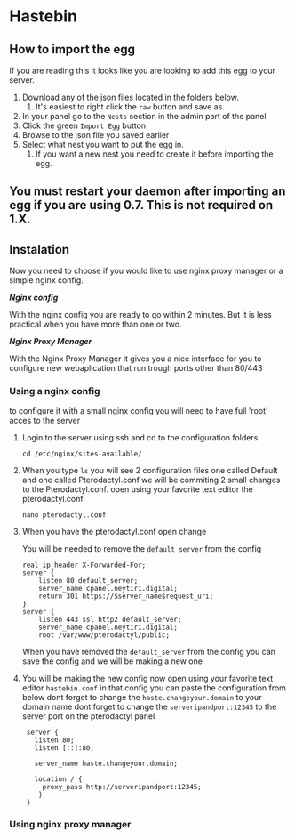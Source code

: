 # Hastebin

## How to import the egg

If you are reading this it looks like you are looking to add this egg to your server.

1. Download any of the json files located in the folders below.
   1. It's easiest to right click the `raw` button and save as.
2. In your panel go to the `Nests` section in the admin part of the panel
3. Click the green `Import Egg` button
4. Browse to the json file you saved earlier
5. Select what nest you want to put the egg in.
   1. If you want a new nest you need to create it before importing the egg.

## You must restart your daemon after importing an egg if you are using 0.7. This is not required on 1.X.

## Instalation

Now you need to choose if you would like to use nginx proxy manager or a simple nginx config.

***Nginx config***

With the nginx config you are ready to go within 2 minutes.
But it is less practical when you have more than one or two.


***Nginx Proxy Manager***

With the Nginx Proxy Manager it gives you a nice interface for you to configure new webaplication that run trough ports other than 80/443

### Using a nginx config
to configure it with a small nginx config you will need to have full 'root' acces to the server

1. Login to the server using ssh and cd to the configuration folders

   ```cd /etc/nginx/sites-available/```
   
2. When you type `ls` you will see 2 configuration files one called Default and one called Pterodactyl.conf
we will be commiting 2 small changes to the Pterodactyl.conf. open using your favorite text editor the pterodactyl.conf

   ```nano pterodactyl.conf```

3. When you have the pterodactyl.conf open change

	You will be needed to remove the ```default_server``` from the config
	
	```
	real_ip_header X-Forwarded-For;
	server {
		listen 80 default_server;
		server_name cpanel.neytiri.digital;
		return 301 https://$server_name$request_uri;
	}
	server {
		listen 443 ssl http2 default_server;
		server_name cpanel.neytiri.digital;
		root /var/www/pterodactyl/public;
	```
	When you have removed the `default_server` from the config you can save the config and we will be making a new one
	
4. You will be making the new config now open using your favorite text editor `hastebin.conf` in that config you can paste the configuration from below dont forget to change the `haste.changeyour.domain` to your domain name
   dont forget to change the `serveripandport:12345` to the server port on the pterodactyl panel
   
   ```
	server {
	  listen 80;
	  listen [::]:80;

	  server_name haste.changeyour.domain;

	  location / {
	    proxy_pass http://serveripandport:12345;
	   }
	}
	```

### Using nginx proxy manager



    